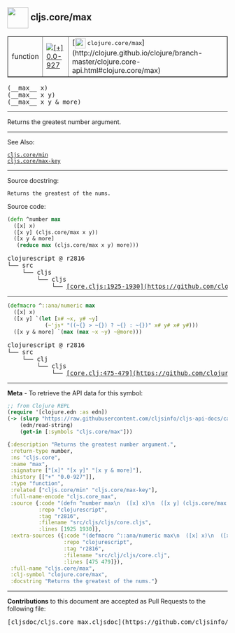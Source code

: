 ## <img width="48px" valign="middle" src="http://i.imgur.com/Hi20huC.png"> cljs.core/max

 <table border="1">
<tr>

<td>function</td>
<td><a href="https://github.com/cljsinfo/cljs-api-docs/tree/0.0-927"><img valign="middle" alt="[+] 0.0-927" src="https://img.shields.io/badge/+-0.0--927-lightgrey.svg"></a> </td>
<td>
[<img height="24px" valign="middle" src="http://i.imgur.com/1GjPKvB.png"> <samp>clojure.core/max</samp>](http://clojure.github.io/clojure/branch-master/clojure.core-api.html#clojure.core/max)
</td>
</tr>
</table>

 <samp>
(__max__ x)<br>
</samp>
 <samp>
(__max__ x y)<br>
</samp>
 <samp>
(__max__ x y & more)<br>
</samp>

---

Returns the greatest number argument.

---


See Also:

[`cljs.core/min`](cljs.core_min.md)<br>
[`cljs.core/max-key`](cljs.core_max-key.md)<br>

---

Source docstring:

```
Returns the greatest of the nums.
```

Source code:

```clj
(defn ^number max
  ([x] x)
  ([x y] (cljs.core/max x y))
  ([x y & more]
   (reduce max (cljs.core/max x y) more)))
```

 <pre>
clojurescript @ r2816
└── src
    └── cljs
        └── cljs
            └── <ins>[core.cljs:1925-1930](https://github.com/clojure/clojurescript/blob/r2816/src/cljs/cljs/core.cljs#L1925-L1930)</ins>
</pre>


---

```clj
(defmacro ^::ana/numeric max
  ([x] x)
  ([x y] `(let [x# ~x, y# ~y]
            (~'js* "((~{} > ~{}) ? ~{} : ~{})" x# y# x# y#)))
  ([x y & more] `(max (max ~x ~y) ~@more)))
```

 <pre>
clojurescript @ r2816
└── src
    └── clj
        └── cljs
            └── <ins>[core.clj:475-479](https://github.com/clojure/clojurescript/blob/r2816/src/clj/cljs/core.clj#L475-L479)</ins>
</pre>

---

__Meta__ - To retrieve the API data for this symbol:

```clj
;; from Clojure REPL
(require '[clojure.edn :as edn])
(-> (slurp "https://raw.githubusercontent.com/cljsinfo/cljs-api-docs/catalog/cljs-api.edn")
    (edn/read-string)
    (get-in [:symbols "cljs.core/max"]))
```

```clj
{:description "Returns the greatest number argument.",
 :return-type number,
 :ns "cljs.core",
 :name "max",
 :signature ["[x]" "[x y]" "[x y & more]"],
 :history [["+" "0.0-927"]],
 :type "function",
 :related ["cljs.core/min" "cljs.core/max-key"],
 :full-name-encode "cljs.core_max",
 :source {:code "(defn ^number max\n  ([x] x)\n  ([x y] (cljs.core/max x y))\n  ([x y & more]\n   (reduce max (cljs.core/max x y) more)))",
          :repo "clojurescript",
          :tag "r2816",
          :filename "src/cljs/cljs/core.cljs",
          :lines [1925 1930]},
 :extra-sources ({:code "(defmacro ^::ana/numeric max\n  ([x] x)\n  ([x y] `(let [x# ~x, y# ~y]\n            (~'js* \"((~{} > ~{}) ? ~{} : ~{})\" x# y# x# y#)))\n  ([x y & more] `(max (max ~x ~y) ~@more)))",
                  :repo "clojurescript",
                  :tag "r2816",
                  :filename "src/clj/cljs/core.clj",
                  :lines [475 479]}),
 :full-name "cljs.core/max",
 :clj-symbol "clojure.core/max",
 :docstring "Returns the greatest of the nums."}

```

---

__Contributions__ to this document are accepted as Pull Requests to the following file:

 <pre>
[cljsdoc/cljs.core_max.cljsdoc](https://github.com/cljsinfo/cljs-api-docs/blob/master/cljsdoc/cljs.core_max.cljsdoc)
</pre>

